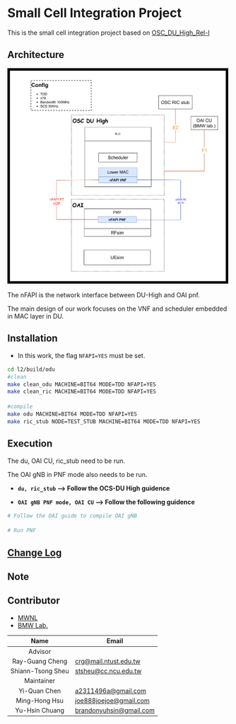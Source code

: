 # Small Cell Integration Project
This is the small cell integration project based on [OSC_DU_High_Rel-I](https://docs.o-ran-sc.org/projects/o-ran-sc-o-du-l2/en/latest/overview.html)


## Architecture
<img src="graph/architecture.png" alt="drawing" width="500"/>

The nFAPI is the network interface between DU-High and OAI pnf.

The main design of our work focuses on the VNF and scheduler embedded in MAC layer in DU.

## Installation
* In this work, the flag `NFAPI=YES` must be set.

```sh
cd l2/build/odu
#clean
make clean_odu MACHINE=BIT64 MODE=TDD NFAPI=YES
make clean_ric MACHINE=BIT64 MODE=TDD NFAPI=YES

#compile
make odu MACHINE=BIT64 MODE=TDD NFAPI=YES
make ric_stub NODE=TEST_STUB MACHINE=BIT64 MODE=TDD NFAPI=YES
```

## Execution
The du, OAI CU, ric_stub need to be run.

The OAI gNB in PNF mode also needs to be run. 

* **`du, ric_stub` --> Follow the OCS-DU High guidence**

* **`OAI gNB PNF mode, OAI CU` --> Follow the following guidence**
```sh
# Follow the OAI guide to compile OAI gNB

# Run PNF
```

## [Change Log](./CHANGELOG.md)


## Note

## Contributor
* [MWNL](https://mwnl.ce.ncu.edu.tw)
* [BMW Lab.](https://sites.google.com/view/bmw-lab/home)

| Name               | Email                        |
|  :---------------: | ---------------------------  |
| Advisor            |                              |
| Ray-Guang Cheng    | crg@mail.ntust.edu.tw        |
| Shiann-Tsong Sheu  | stsheu@cc.ncu.edu.tw         |
| Maintainer         |                              |
| Yi-Quan Chen       | a2311496a@gmail.com          |
| Ming-Hong Hsu      | joe888joejoe@gmail.com       |
| Yu-Hsin Chuang     | brandonyuhsin@gmail.com      |


